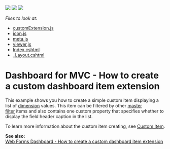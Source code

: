 <!-- default badges list -->
![](https://img.shields.io/endpoint?url=https://codecentral.devexpress.com/api/v1/VersionRange/128579108/17.1.3%2B)
[![](https://img.shields.io/badge/Open_in_DevExpress_Support_Center-FF7200?style=flat-square&logo=DevExpress&logoColor=white)](https://supportcenter.devexpress.com/ticket/details/T541040)
[![](https://img.shields.io/badge/📖_How_to_use_DevExpress_Examples-e9f6fc?style=flat-square)](https://docs.devexpress.com/GeneralInformation/403183)
<!-- default badges end -->
<!-- default file list -->
*Files to look at*:

* [customExtension.js](./CS/MvcCustomItemSample/Scripts/customExtension/customExtension.js)
* [icon.js](./CS/MvcCustomItemSample/Scripts/customExtension/icon.js)
* [meta.js](./CS/MvcCustomItemSample/Scripts/customExtension/meta.js)
* [viewer.js](./CS/MvcCustomItemSample/Scripts/customExtension/viewer.js)
* [Index.cshtml](./CS/MvcCustomItemSample/Views/Home/Index.cshtml)
* [_Layout.cshtml](./CS/MvcCustomItemSample/Views/Shared/_Layout.cshtml)
<!-- default file list end -->
# Dashboard for MVC - How to create a custom dashboard item extension


This example shows you how to create a simple custom item displaying a list of <a href="https://docs.devexpress.com/Dashboard/116523">dimension</a> values. This item can be filtered by other <a href="https://docs.devexpress.com/Dashboard/117060">master filter</a> items and also contains one custom property that specifies whether to display the field header caption in the list.

To learn more information about the custom item creating, see <a href="https://docs.devexpress.com/Dashboard/117546">Custom Item</a>.

**See also:**<br>
<a href="https://www.devexpress.com/Support/Center/p/T509294">Web Forms Dashboard - How to create a custom dashboard item extension</a>
